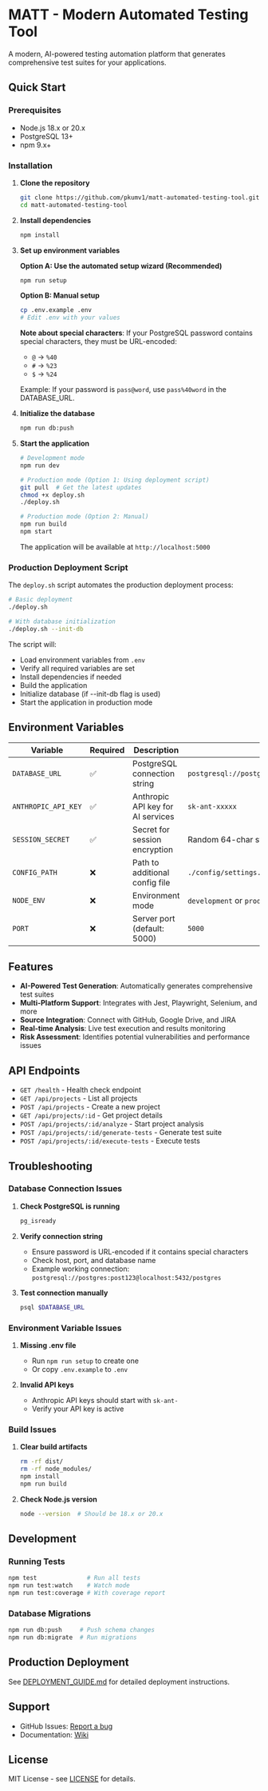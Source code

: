 # MATT - Modern Automated Testing Tool

A modern, AI-powered testing automation platform that generates comprehensive test suites for your applications.

## Quick Start

### Prerequisites

- Node.js 18.x or 20.x
- PostgreSQL 13+
- npm 9.x+

### Installation

1. **Clone the repository**
   ```bash
   git clone https://github.com/pkumv1/matt-automated-testing-tool.git
   cd matt-automated-testing-tool
   ```

2. **Install dependencies**
   ```bash
   npm install
   ```

3. **Set up environment variables**
   
   **Option A: Use the automated setup wizard (Recommended)**
   ```bash
   npm run setup
   ```
   
   **Option B: Manual setup**
   ```bash
   cp .env.example .env
   # Edit .env with your values
   ```

   **Note about special characters**: If your PostgreSQL password contains special characters, they must be URL-encoded:
   - `@` → `%40`
   - `#` → `%23`
   - `$` → `%24`
   
   Example: If your password is `pass@word`, use `pass%40word` in the DATABASE_URL.

4. **Initialize the database**
   ```bash
   npm run db:push
   ```

5. **Start the application**
   ```bash
   # Development mode
   npm run dev

   # Production mode (Option 1: Using deployment script)
   git pull  # Get the latest updates
   chmod +x deploy.sh
   ./deploy.sh
   
   # Production mode (Option 2: Manual)
   npm run build
   npm start
   ```

   The application will be available at `http://localhost:5000`

### Production Deployment Script

The `deploy.sh` script automates the production deployment process:

```bash
# Basic deployment
./deploy.sh

# With database initialization
./deploy.sh --init-db
```

The script will:
- Load environment variables from `.env`
- Verify all required variables are set
- Install dependencies if needed
- Build the application
- Initialize database (if --init-db flag is used)
- Start the application in production mode

## Environment Variables

| Variable | Required | Description | Example |
|----------|----------|-------------|---------|
| `DATABASE_URL` | ✅ | PostgreSQL connection string | `postgresql://postgres:post123@localhost:5432/postgres` |
| `ANTHROPIC_API_KEY` | ✅ | Anthropic API key for AI services | `sk-ant-xxxxx` |
| `SESSION_SECRET` | ✅ | Secret for session encryption | Random 64-char string |
| `CONFIG_PATH` | ❌ | Path to additional config file | `./config/settings.json` |
| `NODE_ENV` | ❌ | Environment mode | `development` or `production` |
| `PORT` | ❌ | Server port (default: 5000) | `5000` |

## Features

- **AI-Powered Test Generation**: Automatically generates comprehensive test suites
- **Multi-Platform Support**: Integrates with Jest, Playwright, Selenium, and more
- **Source Integration**: Connect with GitHub, Google Drive, and JIRA
- **Real-time Analysis**: Live test execution and results monitoring
- **Risk Assessment**: Identifies potential vulnerabilities and performance issues

## API Endpoints

- `GET /health` - Health check endpoint
- `GET /api/projects` - List all projects
- `POST /api/projects` - Create a new project
- `GET /api/projects/:id` - Get project details
- `POST /api/projects/:id/analyze` - Start project analysis
- `POST /api/projects/:id/generate-tests` - Generate test suite
- `POST /api/projects/:id/execute-tests` - Execute tests

## Troubleshooting

### Database Connection Issues

1. **Check PostgreSQL is running**
   ```bash
   pg_isready
   ```

2. **Verify connection string**
   - Ensure password is URL-encoded if it contains special characters
   - Check host, port, and database name
   - Example working connection: `postgresql://postgres:post123@localhost:5432/postgres`

3. **Test connection manually**
   ```bash
   psql $DATABASE_URL
   ```

### Environment Variable Issues

1. **Missing .env file**
   - Run `npm run setup` to create one
   - Or copy `.env.example` to `.env`

2. **Invalid API keys**
   - Anthropic API keys should start with `sk-ant-`
   - Verify your API key is active

### Build Issues

1. **Clear build artifacts**
   ```bash
   rm -rf dist/
   rm -rf node_modules/
   npm install
   npm run build
   ```

2. **Check Node.js version**
   ```bash
   node --version  # Should be 18.x or 20.x
   ```

## Development

### Running Tests
```bash
npm test              # Run all tests
npm run test:watch    # Watch mode
npm run test:coverage # With coverage report
```

### Database Migrations
```bash
npm run db:push     # Push schema changes
npm run db:migrate  # Run migrations
```

## Production Deployment

See [DEPLOYMENT_GUIDE.md](./DEPLOYMENT_GUIDE.md) for detailed deployment instructions.

## Support

- GitHub Issues: [Report a bug](https://github.com/pkumv1/matt-automated-testing-tool/issues)
- Documentation: [Wiki](https://github.com/pkumv1/matt-automated-testing-tool/wiki)

## License

MIT License - see [LICENSE](./LICENSE) for details.
